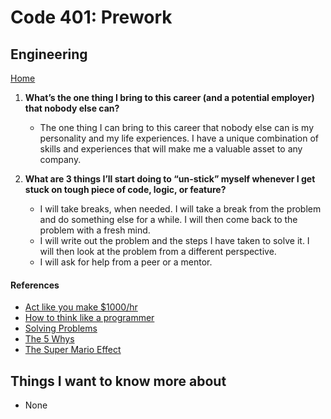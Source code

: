# Code 401: Prework

## Engineering

[Home](https://mtorres6739.github.io/reading-notes/)

1. **What’s the one thing I bring to this career (and a potential employer) that nobody else can?**

    - The one thing I can bring to this career that nobody else can is my personality and my life experiences.  I have a unique combination of skills and experiences that will make me a valuable asset to any company.

2. **What are 3 things I’ll start doing to “un-stick” myself whenever I get stuck on tough piece of code, logic, or feature?**

    - I will take breaks, when needed.  I will take a break from the problem and do something else for a while.  I will then come back to the problem with a fresh mind.  
    - I will write out the problem and the steps I have taken to solve it.  I will then look at the problem from a different perspective.  
    - I will ask for help from a peer or a mentor.

#### References

- [Act like you make $1000/hr](https://anthony-moore.medium.com/pretend-your-time-is-worth-1-000-hour-and-youll-become-100x-more-productive-6ab2302b8e8c)
- [How to think like a programmer](https://medium.freecodecamp.org/how-to-think-like-a-programmer-lessons-in-problem-solving-d1d8bf1de7d2)
- [Solving Problems](https://simpleprogrammer.com/solving-problems-breaking-it-down/)
- [The 5 Whys](https://www.mindtools.com/pages/article/newTMC_5W.htm)
- [The Super Mario Effect](https://www.youtube.com/watch?v=9vJRopau0g0)

## Things I want to know more about

- None
